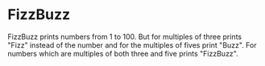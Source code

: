 # FizzBuzz
FizzBuzz prints numbers from 1 to 100. But for multiples of three prints "Fizz" instead of the number and for the multiples of fives print "Buzz". For numbers which are multiples of both three and five prints "FizzBuzz".

